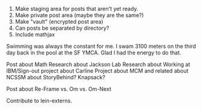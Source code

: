 1. Make staging area for posts that aren't yet ready. 
2. Make private post area (maybe they are the same?)
3. Make "vault" (encrypted post area)
4. Can posts be separated by directory?
5. Include mathjax

Swimming was always the constant for me. I swam 3100 meters on the third day back in the pool at the SF YMCA. Glad I had the energy to do that.

Post about Math Research
about Jackson Lab Research
about Working at IBM/Sign-out project
about Carline Project
about MCM and related
about NCSSM
about StoryBehind? Knapsack?

Post about Re-Frame vs. Om vs. Om-Next

Contribute to lein-externs.
